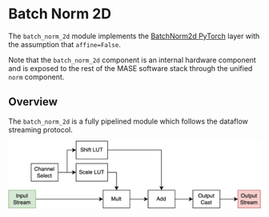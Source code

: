 # Batch Norm 2D

The `batch_norm_2d` module implements the [BatchNorm2d PyTorch](https://pytorch.org/docs/stable/generated/torch.nn.BatchNorm2d.html) layer with the assumption that `affine=False`.

Note that the `batch_norm_2d` component is an internal hardware component and is exposed to the rest of the MASE software stack through the unified `norm` component.

## Overview

The `batch_norm_2d` is a fully pipelined module which follows the dataflow streaming protocol.

<p align="center">
  <img src="https://raw.githubusercontent.com/DeepWok/mase/main/docs/source/imgs/hardware/batch_norm_2d.png" alt="img">
</p>
